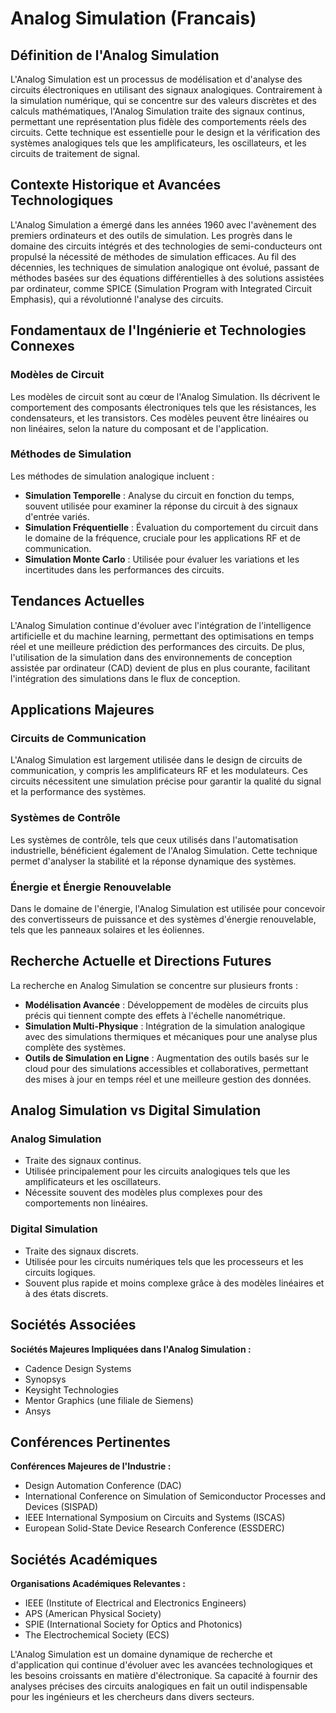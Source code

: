 # Analog Simulation (Francais)

## Définition de l'Analog Simulation

L'Analog Simulation est un processus de modélisation et d'analyse des circuits électroniques en utilisant des signaux analogiques. Contrairement à la simulation numérique, qui se concentre sur des valeurs discrètes et des calculs mathématiques, l'Analog Simulation traite des signaux continus, permettant une représentation plus fidèle des comportements réels des circuits. Cette technique est essentielle pour le design et la vérification des systèmes analogiques tels que les amplificateurs, les oscillateurs, et les circuits de traitement de signal.

## Contexte Historique et Avancées Technologiques

L'Analog Simulation a émergé dans les années 1960 avec l'avènement des premiers ordinateurs et des outils de simulation. Les progrès dans le domaine des circuits intégrés et des technologies de semi-conducteurs ont propulsé la nécessité de méthodes de simulation efficaces. Au fil des décennies, les techniques de simulation analogique ont évolué, passant de méthodes basées sur des équations différentielles à des solutions assistées par ordinateur, comme SPICE (Simulation Program with Integrated Circuit Emphasis), qui a révolutionné l'analyse des circuits.

## Fondamentaux de l'Ingénierie et Technologies Connexes

### Modèles de Circuit

Les modèles de circuit sont au cœur de l'Analog Simulation. Ils décrivent le comportement des composants électroniques tels que les résistances, les condensateurs, et les transistors. Ces modèles peuvent être linéaires ou non linéaires, selon la nature du composant et de l'application.

### Méthodes de Simulation

Les méthodes de simulation analogique incluent :

- **Simulation Temporelle** : Analyse du circuit en fonction du temps, souvent utilisée pour examiner la réponse du circuit à des signaux d'entrée variés.
- **Simulation Fréquentielle** : Évaluation du comportement du circuit dans le domaine de la fréquence, cruciale pour les applications RF et de communication.
- **Simulation Monte Carlo** : Utilisée pour évaluer les variations et les incertitudes dans les performances des circuits.

## Tendances Actuelles

L'Analog Simulation continue d'évoluer avec l'intégration de l'intelligence artificielle et du machine learning, permettant des optimisations en temps réel et une meilleure prédiction des performances des circuits. De plus, l'utilisation de la simulation dans des environnements de conception assistée par ordinateur (CAD) devient de plus en plus courante, facilitant l'intégration des simulations dans le flux de conception.

## Applications Majeures

### Circuits de Communication

L'Analog Simulation est largement utilisée dans le design de circuits de communication, y compris les amplificateurs RF et les modulateurs. Ces circuits nécessitent une simulation précise pour garantir la qualité du signal et la performance des systèmes.

### Systèmes de Contrôle

Les systèmes de contrôle, tels que ceux utilisés dans l'automatisation industrielle, bénéficient également de l'Analog Simulation. Cette technique permet d'analyser la stabilité et la réponse dynamique des systèmes.

### Énergie et Énergie Renouvelable

Dans le domaine de l'énergie, l'Analog Simulation est utilisée pour concevoir des convertisseurs de puissance et des systèmes d'énergie renouvelable, tels que les panneaux solaires et les éoliennes.

## Recherche Actuelle et Directions Futures

La recherche en Analog Simulation se concentre sur plusieurs fronts :

- **Modélisation Avancée** : Développement de modèles de circuits plus précis qui tiennent compte des effets à l'échelle nanométrique.
- **Simulation Multi-Physique** : Intégration de la simulation analogique avec des simulations thermiques et mécaniques pour une analyse plus complète des systèmes.
- **Outils de Simulation en Ligne** : Augmentation des outils basés sur le cloud pour des simulations accessibles et collaboratives, permettant des mises à jour en temps réel et une meilleure gestion des données.

## Analog Simulation vs Digital Simulation

### Analog Simulation

- Traite des signaux continus.
- Utilisée principalement pour les circuits analogiques tels que les amplificateurs et les oscillateurs.
- Nécessite souvent des modèles plus complexes pour des comportements non linéaires.

### Digital Simulation

- Traite des signaux discrets.
- Utilisée pour les circuits numériques tels que les processeurs et les circuits logiques.
- Souvent plus rapide et moins complexe grâce à des modèles linéaires et à des états discrets.

## Sociétés Associées

**Sociétés Majeures Impliquées dans l'Analog Simulation :**
- Cadence Design Systems
- Synopsys
- Keysight Technologies
- Mentor Graphics (une filiale de Siemens)
- Ansys

## Conférences Pertinentes

**Conférences Majeures de l'Industrie :**
- Design Automation Conference (DAC)
- International Conference on Simulation of Semiconductor Processes and Devices (SISPAD)
- IEEE International Symposium on Circuits and Systems (ISCAS)
- European Solid-State Device Research Conference (ESSDERC)

## Sociétés Académiques

**Organisations Académiques Relevantes :**
- IEEE (Institute of Electrical and Electronics Engineers)
- APS (American Physical Society)
- SPIE (International Society for Optics and Photonics)
- The Electrochemical Society (ECS)

L'Analog Simulation est un domaine dynamique de recherche et d'application qui continue d'évoluer avec les avancées technologiques et les besoins croissants en matière d'électronique. Sa capacité à fournir des analyses précises des circuits analogiques en fait un outil indispensable pour les ingénieurs et les chercheurs dans divers secteurs.